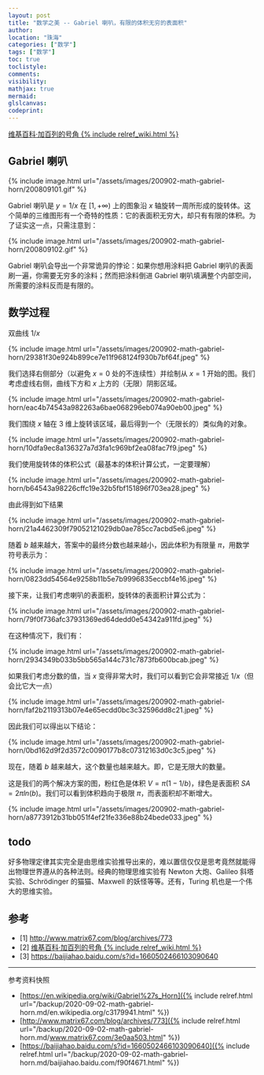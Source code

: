 ```yaml
---
layout: post
title: "数学之美 -- Gabriel 喇叭，有限的体积无穷的表面积"
author:
location: "珠海"
categories: ["数学"]
tags: ["数学"]
toc: true
toclistyle:
comments:
visibility:
mathjax: true
mermaid:
glslcanvas:
codeprint:
---
```


[维基百科·加百列的号角 {% include relref_wiki.html %}](https://en.wikipedia.org/wiki/Gabriel%27s_Horn)


## Gabriel 喇叭

{% include image.html url="/assets/images/200902-math-gabriel-horn/200809101.gif" %}

Gabriel 喇叭是 $y=1/x$ 在 $[1, +∞)$ 上的图象沿 $x$ 轴旋转一周所形成的旋转体。这个简单的三维图形有一个奇特的性质：它的表面积无穷大，却只有有限的体积。为了证实这一点，只需注意到：

{% include image.html url="/assets/images/200902-math-gabriel-horn/200809102.gif" %}

Gabriel 喇叭会导出一个非常诡异的悖论：如果你想用涂料把 Gabriel 喇叭的表面刷一遍，你需要无穷多的涂料；然而把涂料倒进 Gabriel 喇叭填满整个内部空间，所需要的涂料反而是有限的。


## 数学过程

双曲线 $1/x$

{% include image.html url="/assets/images/200902-math-gabriel-horn/29381f30e924b899ce7e11f968124f930b7bf64f.jpeg" %}

我们选择右侧部分（以避免 $x=0$ 处的不连续性）并绘制从 $x=1$ 开始的图。我们考虑虚线右侧，曲线下方和 $x$ 上方的（无限）阴影区域。

{% include image.html url="/assets/images/200902-math-gabriel-horn/eac4b74543a982263a6bae068296eb074a90eb00.jpeg" %}

我们围绕 $x$ 轴在 $3$ 维上旋转该区域，最后得到一个（无限长的）类似角的对象。

{% include image.html url="/assets/images/200902-math-gabriel-horn/10dfa9ec8a136327a7d3fa1c969bf2ea08fac7f9.jpeg" %}

我们使用旋转体的体积公式（最基本的体积计算公式，一定要理解）

{% include image.html url="/assets/images/200902-math-gabriel-horn/b64543a98226cffc19e32b5fbf151896f703ea28.jpeg" %}

由此得到如下结果

{% include image.html url="/assets/images/200902-math-gabriel-horn/21a4462309f79052121029db0ae785cc7acbd5e6.jpeg" %}

随着 $b$ 越来越大，答案中的最终分数也越来越小，因此体积为有限量 $π$，用数学符号表示为：

{% include image.html url="/assets/images/200902-math-gabriel-horn/0823dd54564e9258b11b5e7b9996835eccbf4e16.jpeg" %}

接下来，让我们考虑喇叭的表面积，旋转体的表面积计算公式为：

{% include image.html url="/assets/images/200902-math-gabriel-horn/79f0f736afc37931369ed64dedd0e54342a911fd.jpeg" %}

在这种情况下，我们有：

{% include image.html url="/assets/images/200902-math-gabriel-horn/2934349b033b5bb565a144c731c7873fb600bcab.jpeg" %}

如果我们考虑分数的值，当 $x$ 变得非常大时，我们可以看到它会非常接近 $1/x$（但会比它大一点）

{% include image.html url="/assets/images/200902-math-gabriel-horn/faf2b2119313b07e4e65ecdd0bc3c32596dd8c21.jpeg" %}

因此我们可以得出以下结论：

{% include image.html url="/assets/images/200902-math-gabriel-horn/0bd162d9f2d3572c0090177b8c07312163d0c3c5.jpeg" %}

现在，随着 $b$ 越来越大，这个数量也越来越大。即，它是无限大的数量。

这是我们的两个解决方案的图，粉红色是体积 $V=π(1-1/b)$，绿色是表面积 $SA=2πln(b)$。我们可以看到体积趋向于极限 $π$，而表面积却不断增大。

{% include image.html url="/assets/images/200902-math-gabriel-horn/a8773912b31bb051f4ef21fe336e88b24bede033.jpeg" %}


## todo

好多物理定律其实完全是由思维实验推导出来的，难以置信仅仅是思考竟然就能得出物理世界遵从的各种法则。经典的物理思维实验有 Newton 大炮、Galileo 斜塔实验、Schrödinger 的猫猫、Maxwell 的妖怪等等。还有，Turing 机也是一个伟大的思维实验。


## 参考

- [1] <http://www.matrix67.com/blog/archives/773>
- [2] [维基百科·加百列的号角 {% include relref_wiki.html %}](https://en.wikipedia.org/wiki/Gabriel%27s_Horn)
- [3] <https://baijiahao.baidu.com/s?id=1660502466103090640>

<hr class='reviewline'/>
<p class='reviewtip'><script type='text/javascript' src='{% include relref.html url="/assets/reviewjs/blogs/2020-09-02-math-gabriel-horn.md.js" %}'></script></p>
<font class='ref_snapshot'>参考资料快照</font>

- [https://en.wikipedia.org/wiki/Gabriel%27s_Horn]({% include relref.html url="/backup/2020-09-02-math-gabriel-horn.md/en.wikipedia.org/c3179941.html" %})
- [http://www.matrix67.com/blog/archives/773]({% include relref.html url="/backup/2020-09-02-math-gabriel-horn.md/www.matrix67.com/3e0aa503.html" %})
- [https://baijiahao.baidu.com/s?id=1660502466103090640]({% include relref.html url="/backup/2020-09-02-math-gabriel-horn.md/baijiahao.baidu.com/f90f4671.html" %})
